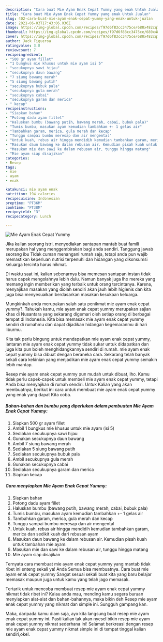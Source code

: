 ```yaml
---
description: "Cara buat Mie Ayam Enak Cepat Yummy yang enak Untuk Jualan"
title: "Cara buat Mie Ayam Enak Cepat Yummy yang enak Untuk Jualan"
slug: 402-cara-buat-mie-ayam-enak-cepat-yummy-yang-enak-untuk-jualan
date: 2021-06-03T17:43:06.036Z
image: https://img-global.cpcdn.com/recipes/f97d6f83cc3475ce/680x482cq70/mie-ayam-enak-cepat-yummy-foto-resep-utama.jpg
thumbnail: https://img-global.cpcdn.com/recipes/f97d6f83cc3475ce/680x482cq70/mie-ayam-enak-cepat-yummy-foto-resep-utama.jpg
cover: https://img-global.cpcdn.com/recipes/f97d6f83cc3475ce/680x482cq70/mie-ayam-enak-cepat-yummy-foto-resep-utama.jpg
author: Jack Figueroa
ratingvalue: 3.8
reviewcount: 7
recipeingredient:
- "500 gr ayam fillet"
- "1 bungkus mie khusus untuk mie ayam isi 5"
- "secukupnya sawi hijau"
- "secukupnya daun bawang"
- "7 siung bawang merah"
- "5 siung bawang putih"
- "secukupnya bubuk pala"
- "secukupnya gula merah"
- "secukupnya cabai"
- "secukupnya garam dan merica"
- " kecap"
recipeinstructions:
- "Siapkan bahan"
- "Potong dadu ayam fillet"
- "Haluskan bumbu (bawang putih, bawang merah, cabai, bubuk pala)"
- "Tumis bumbu, masukan ayam kemudian tambahkan +- 1 gelas air"
- "Tambahkan garam, merica, gula merah dan kecap"
- "Tunggu sampai bumbu meresap dan air mengental"
- "Untuk kuah, rebus air hingga mendidih kemudian tambahkan garam, merica dan sedikit kuah dari rebusan ayam"
- "Masukan daun bawang ke dalam rebusan air. Kemudian pisah kuah untuk tambahan mie ayam."
- "Masukan mie dan sawi ke dalam rebusan air, tunggu hingga matang"
- "Mie ayam siap disajikan"
categories:
- Resep
tags:
- mie
- ayam
- enak

katakunci: mie ayam enak 
nutrition: 194 calories
recipecuisine: Indonesian
preptime: "PT36M"
cooktime: "PT38M"
recipeyield: "3"
recipecategory: Lunch

---
```



![Mie Ayam Enak Cepat Yummy](https://img-global.cpcdn.com/recipes/f97d6f83cc3475ce/680x482cq70/mie-ayam-enak-cepat-yummy-foto-resep-utama.jpg)

Jika kalian seorang istri, menyediakan santapan mantab buat famili merupakan hal yang menggembirakan bagi anda sendiri. Tanggung jawab seorang ibu Tidak cuman menangani rumah saja, tetapi anda pun wajib memastikan keperluan nutrisi terpenuhi dan hidangan yang dikonsumsi keluarga tercinta harus nikmat.

Di waktu  saat ini, kalian sebenarnya bisa memesan santapan instan tidak harus capek mengolahnya lebih dulu. Namun banyak juga lho mereka yang memang ingin memberikan yang terbaik untuk orang tercintanya. Karena, menyajikan masakan yang diolah sendiri akan jauh lebih higienis dan kita juga bisa menyesuaikan berdasarkan masakan kesukaan keluarga. 



Mungkinkah anda merupakan salah satu penikmat mie ayam enak cepat yummy?. Tahukah kamu, mie ayam enak cepat yummy merupakan sajian khas di Nusantara yang sekarang digemari oleh setiap orang di berbagai tempat di Indonesia. Kita bisa memasak mie ayam enak cepat yummy sendiri di rumahmu dan dapat dijadikan hidangan kegemaranmu di hari liburmu.

Kita tak perlu bingung untuk mendapatkan mie ayam enak cepat yummy, lantaran mie ayam enak cepat yummy tidak sukar untuk didapatkan dan juga kita pun boleh menghidangkannya sendiri di rumah. mie ayam enak cepat yummy bisa dibuat dengan beraneka cara. Sekarang telah banyak sekali cara kekinian yang menjadikan mie ayam enak cepat yummy semakin lebih mantap.

Resep mie ayam enak cepat yummy pun mudah untuk dibuat, lho. Kamu tidak perlu capek-capek untuk membeli mie ayam enak cepat yummy, tetapi Anda bisa menyajikan di rumah sendiri. Untuk Kalian yang akan membuatnya, berikut ini cara untuk membuat mie ayam enak cepat yummy yang enak yang dapat Kita coba.

<!--inarticleads1-->

##### Bahan-bahan dan bumbu yang diperlukan dalam pembuatan Mie Ayam Enak Cepat Yummy:

1. Siapkan 500 gr ayam fillet
1. Ambil 1 bungkus mie khusus untuk mie ayam (isi 5)
1. Sediakan secukupnya sawi hijau
1. Gunakan secukupnya daun bawang
1. Ambil 7 siung bawang merah
1. Sediakan 5 siung bawang putih
1. Sediakan secukupnya bubuk pala
1. Ambil secukupnya gula merah
1. Gunakan secukupnya cabai
1. Sediakan secukupnya garam dan merica
1. Siapkan  kecap




<!--inarticleads2-->

##### Cara menyiapkan Mie Ayam Enak Cepat Yummy:

1. Siapkan bahan
1. Potong dadu ayam fillet
1. Haluskan bumbu (bawang putih, bawang merah, cabai, bubuk pala)
1. Tumis bumbu, masukan ayam kemudian tambahkan +- 1 gelas air
1. Tambahkan garam, merica, gula merah dan kecap
1. Tunggu sampai bumbu meresap dan air mengental
1. Untuk kuah, rebus air hingga mendidih kemudian tambahkan garam, merica dan sedikit kuah dari rebusan ayam
1. Masukan daun bawang ke dalam rebusan air. Kemudian pisah kuah untuk tambahan mie ayam.
1. Masukan mie dan sawi ke dalam rebusan air, tunggu hingga matang
1. Mie ayam siap disajikan




Ternyata cara membuat mie ayam enak cepat yummy yang mantab tidak ribet ini enteng sekali ya! Anda Semua bisa membuatnya. Cara buat mie ayam enak cepat yummy Sangat sesuai sekali buat kita yang baru belajar memasak maupun juga untuk kamu yang telah jago memasak.

Tertarik untuk mencoba membuat resep mie ayam enak cepat yummy nikmat tidak ribet ini? Kalau anda mau, mending kamu segera buruan menyiapkan alat-alat dan bahan-bahannya, maka bikin deh Resep mie ayam enak cepat yummy yang nikmat dan simple ini. Sungguh gampang kan. 

Maka, daripada kamu diam saja, ayo kita langsung buat resep mie ayam enak cepat yummy ini. Pasti kalian tak akan nyesel bikin resep mie ayam enak cepat yummy nikmat sederhana ini! Selamat berkreasi dengan resep mie ayam enak cepat yummy nikmat simple ini di tempat tinggal kalian sendiri,oke!.

